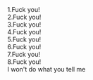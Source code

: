 <!DOCTYPE html>
<html lang="en">
    <head>
        <title>Test</title>
        <link rel="stylesheet" type="text/css" href="styles.css">        
        <meta name="viewport" content="width=device-width, initial-scale=1.0">
        <link rel="stylesheet" 
            href="https://stackpath.bootstrapcdn.com/bootstrap/4.5.2/css/bootstrap.min.css" 
            integrity="sha384-JcKb8q3iqJ61gNV9KGb8thSsNjpSL0n8PARn9HuZOnIxN0hoP+VmmDGMN5t9UJ0Z" 
            crossorigin="anonymous">
    </head>
    <body>
        <div id="container">
            <div>1.Fuck you!</div>
            <div>2.Fuck you!</div>
            <div>3.Fuck you!</div>
            <div>4.Fuck you!</div>
            <div>5.Fuck you!</div>
            <div>6.Fuck you!</div>
            <div>7.Fuck you!</div>
            <div>8.Fuck you!</div>
        </div>
        I won't do what you tell me
    </body>
</html>

